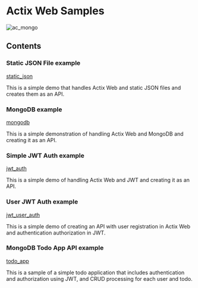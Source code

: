 # Actix Web Samples

![ac_mongo](https://github.com/rust-game-samples/actix_web_sample/assets/1584153/63d44dc7-609c-4247-b1c7-c6b5a931c60a)

## Contents

### Static JSON File example

[static_json](https://github.com/rust-game-samples/actix_web_sample/tree/main/static_json)

This is a simple demo that handles Actix Web and static JSON files and creates them as an API.

### MongoDB example

[mongodb](https://github.com/rust-game-samples/actix_web_sample/tree/main/mongodb)

This is a simple demonstration of handling Actix Web and MongoDB and creating it as an API.

### Simple JWT Auth example

[jwt_auth](https://github.com/rust-game-samples/actix_web_sample/tree/main/jwt_auth)

This is a simple demo of handling Actix Web and JWT and creating it as an API.

### User JWT Auth example

[jwt_user_auth](https://github.com/rust-game-samples/actix_web_sample/tree/main/jwt_user_auth)

This is a simple demo of creating an API with user registration in Actix Web and authentication authorization in JWT.

### MongoDB Todo App API example

[todo_app](https://github.com/rust-game-samples/actix_web_sample/tree/main/todo_app)

This is a sample of a simple todo application that includes authentication and authorization using JWT, and CRUD processing for each user and todo.